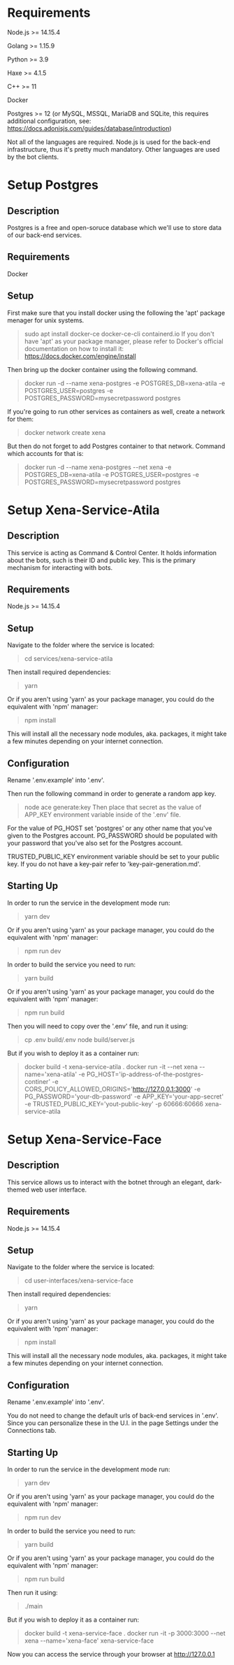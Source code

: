 # Requirements

Node.js >= 14.15.4

Golang >= 1.15.9

Python >= 3.9

Haxe >= 4.1.5

C++ >= 11

Docker

Postgres >= 12 (or MySQL, MSSQL, MariaDB and SQLite, this requires additional configuration, see: https://docs.adonisjs.com/guides/database/introduction)

Not all of the languages are required. Node.js is used for the back-end infrastructure, thus it's pretty much mandatory. Other languages are used by the bot clients.

# Setup Postgres

## Description

Postgres is a free and open-soruce database which we'll use to store data of our back-end services.

## Requirements

Docker

## Setup

First make sure that you install docker using the following the 'apt' package menager for unix systems.
> sudo apt install docker-ce docker-ce-cli containerd.io
If you don't have 'apt' as your package manager, please refer to Docker's official documentation on how to install it: https://docs.docker.com/engine/install

Then bring up the docker container using the following command.
> docker run -d --name xena-postgres -e POSTGRES_DB=xena-atila -e POSTGRES_USER=postgres -e POSTGRES_PASSWORD=mysecretpassword postgres

If you're going to run other services as containers as well, create a network for them:
> docker network create xena

But then do not forget to add Postgres container to that network. Command which accounts for that is:
> docker run -d --name xena-postgres --net xena -e POSTGRES_DB=xena-atila -e POSTGRES_USER=postgres -e POSTGRES_PASSWORD=mysecretpassword postgres

# Setup Xena-Service-Atila

## Description

This service is acting as Command & Control Center. It holds information about the bots, such is their ID and public key. This is the primary mechanism for interacting with bots.

## Requirements

Node.js >= 14.15.4

## Setup

Navigate to the folder where the service is located:
> cd services/xena-service-atila

Then install required dependencies:
> yarn

Or if you aren't using 'yarn' as your package manager, you could do the equivalent with 'npm' manager:
> npm install

This will install all the necessary node modules, aka. packages, it might take a few minutes depending on your internet connection.

## Configuration

Rename '.env.example' into '.env'.

Then run the following command in order to generate a random app key.
> node ace generate:key
Then place that secret as the value of APP_KEY environment variable inside of the '.env' file.

For the value of PG_HOST set 'postgres' or any other name that you've given to the Postgres account. PG_PASSWORD should be populated with your password that you've also set for the Postgres account.

TRUSTED_PUBLIC_KEY environment variable should be set to your public key. If you do not have a key-pair refer to 'key-pair-generation.md'.

## Starting Up

In order to run the service in the development mode run:
> yarn dev

Or if you aren't using 'yarn' as your package manager, you could do the equivalent with 'npm' manager:
> npm run dev

In order to build the service you need to run:
> yarn build

Or if you aren't using 'yarn' as your package manager, you could do the equivalent with 'npm' manager:
> npm run build

Then you will need to copy over the '.env' file, and run it using:
> cp .env build/.env
> node build/server.js

But if you wish to deploy it as a container run:
> docker build -t xena-service-atila .
> docker run -it --net xena --name='xena-atila' -e PG_HOST='ip-address-of-the-postgres-continer' -e CORS_POLICY_ALLOWED_ORIGINS='http://127.0.0.1:3000' -e PG_PASSWORD='your-db-password' -e APP_KEY='your-app-secret' -e TRUSTED_PUBLIC_KEY='yout-public-key' -p 60666:60666 xena-service-atila

# Setup Xena-Service-Face

## Description

This service allows us to interact with the botnet through an elegant, dark-themed web user interface.

## Requirements

Node.js >= 14.15.4

## Setup

Navigate to the folder where the service is located:
> cd user-interfaces/xena-service-face

Then install required dependencies:
> yarn

Or if you aren't using 'yarn' as your package manager, you could do the equivalent with 'npm' manager:
> npm install

This will install all the necessary node modules, aka. packages, it might take a few minutes depending on your internet connection.

## Configuration

Rename '.env.example' into '.env'.

You do not need to change the default urls of back-end services in '.env'. Since you can personalize these in the U.I. in the page Settings under the Connections tab.

## Starting Up

In order to run the service in the development mode run:
> yarn dev

Or if you aren't using 'yarn' as your package manager, you could do the equivalent with 'npm' manager:
> npm run dev

In order to build the service you need to run:
> yarn build

Or if you aren't using 'yarn' as your package manager, you could do the equivalent with 'npm' manager:
> npm run build

Then run it using:
> ./main

But if you wish to deploy it as a container run:
> docker build -t xena-service-face .
> docker run -it -p 3000:3000 --net xena --name='xena-face' xena-service-face

Now you can access the service through your browser at http://127.0.0.1